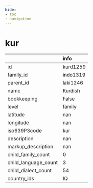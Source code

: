 ```yaml
---
hide:
- toc
- navigation
---
```

# kur
|                      | info     |
|:---------------------|:---------|
| id                   | kurd1259 |
| family_id            | indo1319 |
| parent_id            | laki1246 |
| name                 | Kurdish  |
| bookkeeping          | False    |
| level                | family   |
| latitude             | nan      |
| longitude            | nan      |
| iso639P3code         | kur      |
| description          | nan      |
| markup_description   | nan      |
| child_family_count   | 0        |
| child_language_count | 3        |
| child_dialect_count  | 54       |
| country_ids          | IQ       |